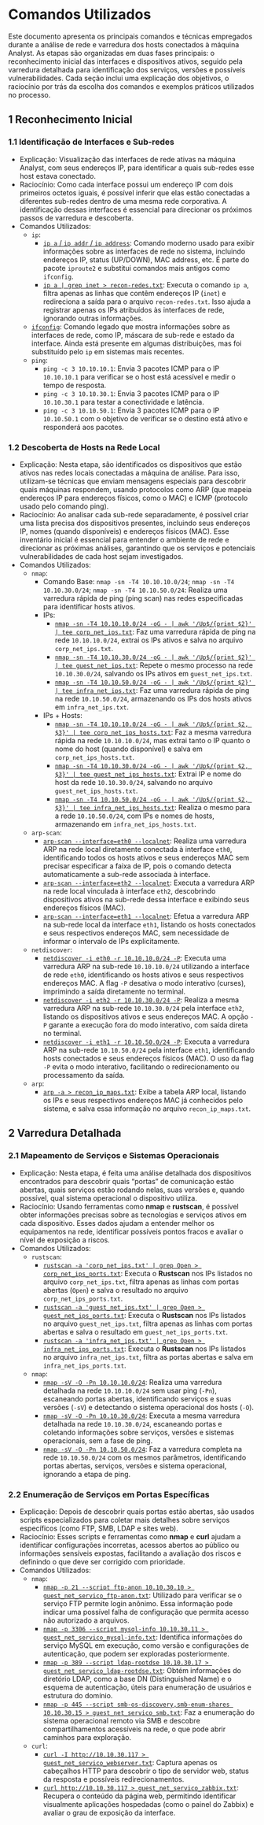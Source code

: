 # Comandos Utilizados

Este documento apresenta os principais comandos e técnicas empregados durante a análise de rede e varredura dos hosts conectados à máquina Analyst. As etapas são organizadas em duas fases principais: o reconhecimento inicial das interfaces e dispositivos ativos, seguido pela varredura detalhada para identificação dos serviços, versões e possíveis vulnerabilidades. Cada seção inclui uma explicação dos objetivos, o raciocínio por trás da escolha dos comandos e exemplos práticos utilizados no processo.

## 1 Reconhecimento Inicial
### 1.1 Identificação de Interfaces e Sub-redes
- Explicação: Visualização das interfaces de rede ativas na máquina Analyst, com seus endereços IP, para identificar a quais sub-redes esse host estava conectado.
- Raciocínio: Como cada interface possui um endereço IP com dois primeiros octetos iguais, é possível inferir que elas estão conectadas a diferentes sub-redes dentro de uma mesma rede corporativa. A identificação dessas interfaces é essencial para direcionar os próximos passos de varredura e descoberta.
- Comandos Utilizados:
    - `ip`:
        - [`ip a` / `ip addr` / `ip address`](./outputs/nets/recon-redes.txt): Comando moderno usado para exibir informações sobre as interfaces de rede no sistema, incluindo endereços IP, status (UP/DOWN), MAC address, etc. É parte do pacote `iproute2` e substitui comandos mais antigos como `ifconfig`.
        - [`ip a | grep inet > recon-redes.txt`](./outputs/nets/recon-redes.txt): Executa o comando `ip a`, filtra apenas as linhas que contêm endereços IP (`inet`) e redireciona a saída para o arquivo `recon-redes.txt`. Isso ajuda a registrar apenas os IPs atribuídos às interfaces de rede, ignorando outras informações.
    - [`ifconfig`](./outputs/nets/recon-redes.txt): Comando legado que mostra informações sobre as interfaces de rede, como IP, máscara de sub-rede e estado da interface. Ainda está presente em algumas distribuições, mas foi substituído pelo `ip` em sistemas mais recentes.
    - `ping`:  
        - `ping -c 3 10.10.10.1`: Envia 3 pacotes ICMP para o IP `10.10.10.1` para verificar se o host está acessível e medir o tempo de resposta.
        - `ping -c 3 10.10.30.1`: Envia 3 pacotes ICMP para o IP `10.10.30.1` para testar a conectividade e latência.
        - `ping -c 3 10.10.50.1`: Envia 3 pacotes ICMP para o IP `10.10.50.1` com o objetivo de verificar se o destino está ativo e responderá aos pacotes.


### 1.2 Descoberta de Hosts na Rede Local
- Explicação: Nesta etapa, são identificados os dispositivos que estão ativos nas redes locais conectadas a máquina de análise. Para isso, utilizam-se técnicas que enviam mensagens especiais para descobrir quais máquinas respondem, usando protocolos como ARP (que mapeia endereços IP para endereços físicos, como o MAC) e ICMP (protocolo usado pelo comando ping).
- Raciocínio: Ao analisar cada sub-rede separadamente, é possível criar uma lista precisa dos dispositivos presentes, incluindo seus endereços IP, nomes (quando disponíveis) e endereços físicos (MAC). Esse inventário inicial é essencial para entender o ambiente de rede e direcionar as próximas análises, garantindo que os serviços e potenciais vulnerabilidades de cada host sejam investigados.
- Comandos Utilizados:
    - `nmap`:
        - Comando Base: `nmap -sn -T4 10.10.10.0/24`; `nmap -sn -T4 10.10.30.0/24`; `nmap -sn -T4 10.10.50.0/24`: Realiza uma varredura rápida de ping (ping scan) nas redes especificadas para identificar hosts ativos.
        - IPs:
            - [`nmap -sn -T4 10.10.10.0/24 -oG - | awk '/Up$/{print $2}' | tee corp_net_ips.txt`](./outputs/nets/corp_net/corp_net_ips.txt): Faz uma varredura rápida de ping na rede `10.10.10.0/24`, extrai os IPs ativos e salva no arquivo `corp_net_ips.txt`.
            - [`nmap -sn -T4 10.10.30.0/24 -oG - | awk '/Up$/{print $2}' | tee guest_net_ips.txt`](./outputs/nets/guest_net/guest_net_ips.txt): Repete o mesmo processo na rede `10.10.30.0/24`, salvando os IPs ativos em `guest_net_ips.txt`.
            - [`nmap -sn -T4 10.10.50.0/24 -oG - | awk '/Up$/{print $2}' | tee infra_net_ips.txt`](./outputs/nets/infra_net/infra_net_ips.txt): Faz uma varredura rápida de ping na rede `10.10.50.0/24`, armazenando os IPs dos hosts ativos em `infra_net_ips.txt`.
        - IPs + Hosts:
            - [`nmap -sn -T4 10.10.10.0/24 -oG - | awk '/Up$/{print $2, $3}' | tee corp_net_ips_hosts.txt`](./outputs/nets/corp_net/corp_net_ips_hosts.txt): Faz a mesma varredura rápida na rede `10.10.10.0/24`, mas extrai tanto o IP quanto o nome do host (quando disponível) e salva em `corp_net_ips_hosts.txt`.
            - [`nmap -sn -T4 10.10.30.0/24 -oG - | awk '/Up$/{print $2, $3}' | tee guest_net_ips_hosts.txt`](./outputs/nets/guest_net/guest_net_ips_hosts.txt): Extrai IP e nome do host da rede `10.10.30.0/24`, salvando no arquivo `guest_net_ips_hosts.txt`.
            - [`nmap -sn -T4 10.10.50.0/24 -oG - | awk '/Up$/{print $2, $3}' | tee infra_net_ips_hosts.txt`](./outputs/nets/infra_net/infra_net_ips_hosts.txt): Realiza o mesmo para a rede `10.10.50.0/24`, com IPs e nomes de hosts, armazenando em `infra_net_ips_hosts.txt`.
    - `arp-scan`:
        - [`arp-scan --interface=eth0 --localnet`](./outputs/nets/corp_net/corp_net_ips_hosts.txt): Realiza uma varredura ARP na rede local diretamente conectada à interface `eth0`, identificando todos os hosts ativos e seus endereços MAC sem precisar especificar a faixa de IP, pois o comando detecta automaticamente a sub-rede associada à interface.
        - [`arp-scan --interface=eth2 --localnet`](./outputs/nets/guest_net/guest_net_ips_hosts.txt): Executa a varredura ARP na rede local vinculada à interface `eth2`, descobrindo dispositivos ativos na sub-rede dessa interface e exibindo seus endereços físicos (MAC).
        - [`arp-scan --interface=eth1 --localnet`](./outputs/nets/infra_net/infra_net_ips_hosts.txt): Efetua a varredura ARP na sub-rede local da interface `eth1`, listando os hosts conectados e seus respectivos endereços MAC, sem necessidade de informar o intervalo de IPs explicitamente.
    - `netdiscover`:
        - [`netdiscover -i eth0 -r 10.10.10.0/24 -P`](./outputs/nets/corp_net/corp_net_ips_hosts.txt): Executa uma varredura ARP na sub-rede `10.10.10.0/24` utilizando a interface de rede `eth0`, identificando os hosts ativos e seus respectivos endereços MAC. A flag `-P` desativa o modo interativo (curses), imprimindo a saída diretamente no terminal.
        - [`netdiscover -i eth2 -r 10.10.30.0/24 -P`](./outputs/nets/guest_net/guest_net_ips_hosts.txt): Realiza a mesma varredura ARP na sub-rede `10.10.30.0/24` pela interface `eth2`, listando os dispositivos ativos e seus endereços MAC. A opção `-P` garante a execução fora do modo interativo, com saída direta no terminal.
        - [`netdiscover -i eth1 -r 10.10.50.0/24 -P`](./outputs/nets/infra_net/infra_net_ips_hosts.txt): Executa a varredura ARP na sub-rede `10.10.50.0/24` pela interface `eth1`, identificando hosts conectados e seus endereços físicos (MAC). O uso da flag `-P` evita o modo interativo, facilitando o redirecionamento ou processamento da saída.
    - `arp`:
        - [`arp -a > recon_ip_maps.txt`](./outputs/nets/recon_ip_maps.txt): Exibe a tabela ARP local, listando os IPs e seus respectivos endereços MAC já conhecidos pelo sistema, e salva essa informação no arquivo `recon_ip_maps.txt`.


## 2 Varredura Detalhada
### 2.1 Mapeamento de Serviços e Sistemas Operacionais
- Explicação: Nesta etapa, é feita uma análise detalhada dos dispositivos encontrados para descobrir quais “portas” de comunicação estão abertas, quais serviços estão rodando nelas, suas versões e, quando possível, qual sistema operacional o dispositivo utiliza.
- Raciocínio: Usando ferramentas como **nmap** e **rustscan**, é possível obter informações precisas sobre as tecnologias e serviços ativos em cada dispositivo. Esses dados ajudam a entender melhor os equipamentos na rede, identificar possíveis pontos fracos e avaliar o nível de exposição a riscos.
- Comandos Utilizados:
    - `rustscan`:
        - [`rustscan -a 'corp_net_ips.txt' | grep Open > corp_net_ips_ports.txt`](./outputs/nets/corp_net/corp_net_ips_ports.txt): Executa o **Rustscan** nos IPs listados no arquivo `corp_net_ips.txt`, filtra apenas as linhas com portas abertas (`Open`) e salva o resultado no arquivo `corp_net_ips_ports.txt`.
        - [`rustscan -a 'guest_net_ips.txt' | grep Open > guest_net_ips_ports.txt`](./outputs/nets/guest_net/guest_net_ips_ports.txt): Executa o **Rustscan** nos IPs listados no arquivo `guest_net_ips.txt`, filtra apenas as linhas com portas abertas e salva o resultado em `guest_net_ips_ports.txt`.
        - [`rustscan -a 'infra_net_ips.txt' | grep Open > infra_net_ips_ports.txt`](./outputs/nets/infra_net/infra_net_ips_ports.txt): Executa o **Rustscan** nos IPs listados no arquivo `infra_net_ips.txt`, filtra as portas abertas e salva em `infra_net_ips_ports.txt`.
    - `nmap`:
        - [`nmap -sV -O -Pn 10.10.10.0/24`](./outputs/nets/corp_net/corp_net_ips_ports.txt): Realiza uma varredura detalhada na rede `10.10.10.0/24` sem usar ping (`-Pn`), escaneando portas abertas, identificando serviços e suas versões (`-sV`) e detectando o sistema operacional dos hosts (`-O`).
        - [`nmap -sV -O -Pn 10.10.30.0/24`](./outputs/nets/guest_net/guest_net_ips_ports.txt): Executa a mesma varredura detalhada na rede `10.10.30.0/24`, escaneando portas e coletando informações sobre serviços, versões e sistemas operacionais, sem a fase de ping.
        - [`nmap -sV -O -Pn 10.10.50.0/24`](./outputs/nets/infra_net/infra_net_ips_ports.txt): Faz a varredura completa na rede `10.10.50.0/24` com os mesmos parâmetros, identificando portas abertas, serviços, versões e sistema operacional, ignorando a etapa de ping.


### 2.2 Enumeração de Serviços em Portas Específicas
- Explicação: Depois de descobrir quais portas estão abertas, são usados scripts especializados para coletar mais detalhes sobre serviços específicos (como FTP, SMB, LDAP e sites web).
- Raciocínio: Esses scripts e ferramentas como **nmap** e **curl** ajudam a identificar configurações incorretas, acessos abertos ao público ou informações sensíveis expostas, facilitando a avaliação dos riscos e definindo o que deve ser corrigido com prioridade.
- Comandos Utilizados:
    - `nmap`:
        - [`nmap -p 21 --script ftp-anon 10.10.30.10 > guest_net_servico_ftp-anon.txt`](./outputs/nets/guest_net/portas/guest_net_servico_ftp-anon.txt): Utilizado para verificar se o serviço FTP permite login anônimo. Essa informação pode indicar uma possível falha de configuração que permita acesso não autorizado a arquivos.
        - [`nmap -p 3306 --script mysql-info 10.10.30.11 > guest_net_servico_mysql-info.txt`](./outputs/nets/guest_net/portas/guest_net_servico_mysql-info.txt): Identifica informações do serviço MySQL em execução, como versão e configurações de autenticação, que podem ser exploradas posteriormente.
        - [`nmap -p 389 --script ldap-rootdse 10.10.30.17 > guest_net_servico_ldap-rootdse.txt`](./outputs/nets/guest_net/portas/guest_net_servico_ldap-rootdse.txt): Obtém informações do diretório LDAP, como a base DN (Distinguished Name) e o esquema de autenticação, úteis para enumeração de usuários e estrutura do domínio.
        - [`nmap -p 445 --script smb-os-discovery,smb-enum-shares 10.10.30.15 > guest_net_servico_smb.txt`](./outputs/nets/infra_net/guest_net_servico_smb.txt): Faz a enumeração do sistema operacional remoto via SMB e descobre compartilhamentos acessíveis na rede, o que pode abrir caminhos para exploração.
    - `curl`:
        - [`curl -I http://10.10.30.117 > guest_net_servico_webserver.txt`](./outputs/nets/guest_net/portas/guest_net_servico_webserver.txt): Captura apenas os cabeçalhos HTTP para descobrir o tipo de servidor web, status da resposta e possíveis redirecionamentos.
        - [`curl http://10.10.30.117 > guest_net_servico_zabbix.txt`](./outputs/nets/guest_net/portas/guest_net_servico_zabbix.txt): Recupera o conteúdo da página web, permitindo identificar visualmente aplicações hospedadas (como o painel do Zabbix) e avaliar o grau de exposição da interface.